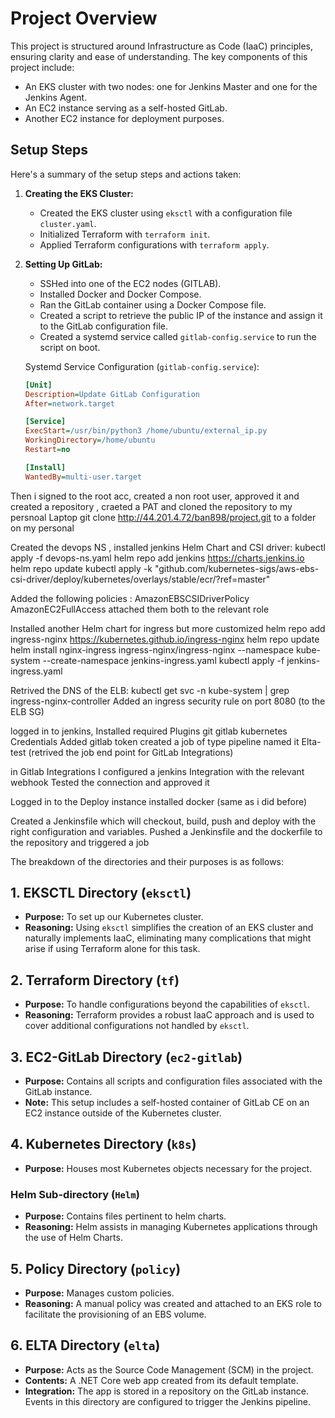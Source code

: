 # Project Overview

This project is structured around Infrastructure as Code (IaaC) principles, ensuring clarity and ease of understanding. The key components of this project include:

- An EKS cluster with two nodes: one for Jenkins Master and one for the Jenkins Agent.
- An EC2 instance serving as a self-hosted GitLab.
- Another EC2 instance for deployment purposes.

## Setup Steps

Here's a summary of the setup steps and actions taken:

1. **Creating the EKS Cluster:**

   - Created the EKS cluster using `eksctl` with a configuration file `cluster.yaml`.
   - Initialized Terraform with `terraform init`.
   - Applied Terraform configurations with `terraform apply`.

2. **Setting Up GitLab:**

   - SSHed into one of the EC2 nodes (GITLAB).
   - Installed Docker and Docker Compose.
   - Ran the GitLab container using a Docker Compose file.
   - Created a script to retrieve the public IP of the instance and assign it to the GitLab configuration file.
   - Created a systemd service called `gitlab-config.service` to run the script on boot.

   Systemd Service Configuration (`gitlab-config.service`):
   ```ini
   [Unit]
   Description=Update GitLab Configuration
   After=network.target

   [Service]
   ExecStart=/usr/bin/python3 /home/ubuntu/external_ip.py
   WorkingDirectory=/home/ubuntu
   Restart=no

   [Install]
   WantedBy=multi-user.target
   ```
Then i signed to the root acc, created a non root user, approved it and created a repository , craeted a PAT and cloned the repository to my persnoal Laptop
git clone http://44.201.4.72/ban898/project.git to a folder on my personal

Created the devops NS , installed jenkins Helm Chart and CSI driver:
kubectl apply -f devops-ns.yaml 
helm repo add jenkins https://charts.jenkins.io
helm repo update
kubectl apply -k "github.com/kubernetes-sigs/aws-ebs-csi-driver/deploy/kubernetes/overlays/stable/ecr/?ref=master"

Added the following policies : 
AmazonEBSCSIDriverPolicy
AmazonEC2FullAccess
attached them both to the relevant role 

Installed another Helm chart for ingress but more customized
helm repo add ingress-nginx https://kubernetes.github.io/ingress-nginx
helm repo update
helm install nginx-ingress ingress-nginx/ingress-nginx --namespace kube-system --create-namespace
jenkins-ingress.yaml 
kubectl apply -f jenkins-ingress.yaml

Retrived the DNS of the ELB:
kubectl get svc -n kube-system | grep ingress-nginx-controller
Added an ingress security rule on port 8080 (to the ELB SG)

logged in to jenkins, Installed required Plugins git gitlab kubernetes Credentials
Added gitlab token
created a job of type pipeline named it Elta-test (retrived the job end point for GitLab Integrations)

in Gitlab Integrations I configured a jenkins Integration with the relevant webhook
Tested the connection and approved it

Logged in to the Deploy instance installed docker (same as i did before)

Created a Jenkinsfile which will checkout, build, push and deploy with the right configuration and variables.
Pushed a Jenkinsfile and the dockerfile to the repository and triggered a job








The breakdown of the directories and their purposes is as follows:

## 1. EKSCTL Directory (`eksctl`)

- **Purpose:** To set up our Kubernetes cluster.
- **Reasoning:** Using `eksctl` simplifies the creation of an EKS cluster and naturally implements IaaC, eliminating many complications that might arise if using Terraform alone for this task.

## 2. Terraform Directory (`tf`)

- **Purpose:** To handle configurations beyond the capabilities of `eksctl`.
- **Reasoning:** Terraform provides a robust IaaC approach and is used to cover additional configurations not handled by `eksctl`.

## 3. EC2-GitLab Directory (`ec2-gitlab`)

- **Purpose:** Contains all scripts and configuration files associated with the GitLab instance.
- **Note:** This setup includes a self-hosted container of GitLab CE on an EC2 instance outside of the Kubernetes cluster.

## 4. Kubernetes Directory (`k8s`)

- **Purpose:** Houses most Kubernetes objects necessary for the project.
  
### Helm Sub-directory (`Helm`)
  
- **Purpose:** Contains files pertinent to helm charts.
- **Reasoning:** Helm assists in managing Kubernetes applications through the use of Helm Charts.

## 5. Policy Directory (`policy`)

- **Purpose:** Manages custom policies.
- **Reasoning:** A manual policy was created and attached to an EKS role to facilitate the provisioning of an EBS volume.

## 6. ELTA Directory (`elta`)

- **Purpose:** Acts as the Source Code Management (SCM) in the project.
- **Contents:** A .NET Core web app created from its default template.
- **Integration:** The app is stored in a repository on the GitLab instance. Events in this directory are configured to trigger the Jenkins pipeline.

